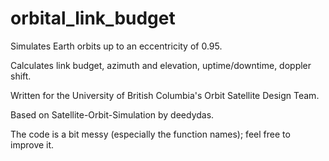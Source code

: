 orbital_link_budget
===================

Simulates Earth orbits up to an eccentricity of 0.95.

Calculates link budget, azimuth and elevation, uptime/downtime, doppler shift.

Written for the University of British Columbia's Orbit Satellite Design Team.

Based on Satellite-Orbit-Simulation by deedydas.

The code is a bit messy (especially the function names); feel free to improve it.
